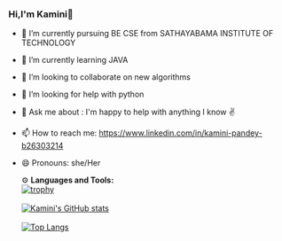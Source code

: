 ### Hi,I'm Kamini👋

- 🔭 I’m currently pursuing BE CSE from SATHAYABAMA INSTITUTE OF TECHNOLOGY
- 🌱 I’m currently learning JAVA
- 👯 I’m looking to collaborate on new algorithms
- 🤔 I’m looking for help with python
- 💬 Ask me about : I'm happy to help with anything I know ✌️
- 📫 How to reach me: https://www.linkedin.com/in/kamini-pandey-b26303214
- 😄 Pronouns: she/Her
   
  ⚙️ <b>Languages and Tools:</b>
  <br>
  [![trophy](https://github-profile-trophy.vercel.app/?username=kaminipandey25&theme=onedark)](https://github.com/ryo-ma/github-profile-trophy)
  <br>
  <br>
  [![Kamini's GitHub stats](https://github-readme-stats.vercel.app/api?username=kaminipandey25)](https://github.com/anuraghazra/github-readme-stats)
  <br>
  <br>
  [![Top Langs](https://github-readme-stats.vercel.app/api/top-langs/?username=kaminipandey25&layout=compact)](https://github.com/anuraghazra/github-readme-stats)
